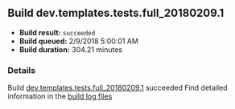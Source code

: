 ## Build dev.templates.tests.full_20180209.1
- **Build result:** `succeeded`
- **Build queued:** 2/9/2018 5:00:01 AM
- **Build duration:** 304.21 minutes
### Details
Build [dev.templates.tests.full_20180209.1](https://winappstudio.visualstudio.com/web/build.aspx?pcguid=a4ef43be-68ce-4195-a619-079b4d9834c2&builduri=vstfs%3a%2f%2f%2fBuild%2fBuild%2f24926) succeeded
Find detailed information in the [build log files](https://uwpctdiags.blob.core.windows.net/buildlogs/dev.templates.tests.full_20180209.1_logs.zip)
